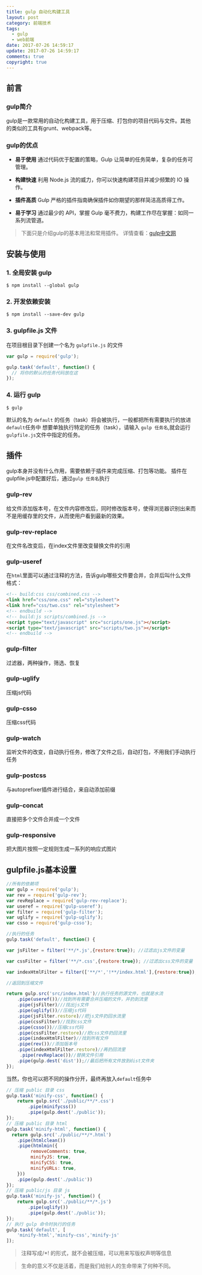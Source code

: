 ```yaml
---
title: gulp 自动化构建工具
layout: post
category: 前端技术
tags:
  - gulp
  - web前端
date: 2017-07-26 14:59:17
update: 2017-07-26 14:59:17
comments: true
copyright: true
---
```


## 前言

### gulp简介

gulp是一款常用的自动化构建工具，用于压缩、打包你的项目代码与文件。其他的类似的工具有grunt、webpack等。

### gulp的优点

- **易于使用**
通过代码优于配置的策略，Gulp 让简单的任务简单，复杂的任务可管理。

- **构建快速**
利用 Node.js 流的威力，你可以快速构建项目并减少频繁的 IO 操作。

- **插件高质**
Gulp 严格的插件指南确保插件如你期望的那样简洁高质得工作。

- **易于学习**
通过最少的 API，掌握 Gulp 毫不费力，构建工作尽在掌握：如同一系列流管道。

>下面只是介绍gulp的基本用法和常用插件。
详情查看：[gulp中文网](http://www.gulpjs.com.cn/)

<!-- more -->
## 安装与使用

### 1. 全局安装 gulp

``` git
$ npm install --global gulp
```
### 2. 开发依赖安装

``` git
$ npm install --save-dev gulp
```

### 3. gulpfile.js 文件
在项目根目录下创建一个名为 `gulpfile.js` 的文件

``` javascript
var gulp = require('gulp');

gulp.task('default', function() {
  // 将你的默认的任务代码放在这
});
```

### 4. 运行 gulp

``` git
$ gulp
```
默认的名为 `default` 的任务（task）将会被执行，一般都把所有需要执行的放进`default`任务中
想要单独执行特定的任务（task），请输入 `gulp 任务名`,就会运行`gulpfile.js`文件中指定的任务。


## 插件

gulp本身并没有什么作用，需要依赖于插件来完成压缩、打包等功能。
插件在gulpfile.js中配置好后，通过`gulp 任务名`执行

### gulp-rev

给文件添加版本号，在文件内容修改后，同时修改版本号，使得浏览器识别出来而不是用缓存里的文件，从而使用户看到最新的效果。

###	gulp-rev-replace

在文件名改变后，在index文件里改变替换文件的引用

###	gulp-useref

在`html`里面可以通过注释的方法，告诉gulp哪些文件要合并，合并后叫什么文件
格式：

``` html
<!-- build:css css/combined.css -->
<link href="css/one.css" rel="stylesheet">
<link href="css/two.css" rel="stylesheet">
<!-- endbuild -->
<!-- build:js scripts/combined.js -->
<script type="text/javascript" src="scripts/one.js"></script> 
<script type="text/javascript" src="scripts/two.js"></script> 
<!-- endbuild -->
```

### gulp-filter

过滤器，两种操作，筛选、恢复

### gulp-uglify

压缩js代码

### gulp-csso

压缩css代码

### gulp-watch

监听文件的改变，自动执行任务，修改了文件之后，自动打包，不用我们手动执行任务

### gulp-postcss

与autoprefixer插件进行结合，来自动添加前缀

###	gulp-concat

直接把多个文件合并成一个文件

### gulp-responsive

把大图片按照一定规则生成一系列的响应式图片

## gulpfile.js基本设置

``` javascript
//所有的依赖项
var gulp = require('gulp');
var rev = require('gulp-rev');
var revReplace = require('gulp-rev-replace');
var useref = require('gulp-useref');
var filter = require('gulp-filter');
var uglify = require('gulp-uglify');
var csso = require('gulp-csso');

//执行的任务
gulp.task('default', function() {

var jsFilter = filter('**/*.js',{restore:true}); //过滤出js文件的变量

var cssFilter = filter('**/*.css',{restore:true}); //过滤出css文件的变量

var indexHtmlFilter = filter(['**/*','!**/index.html'],{restore:true}); //过滤出所有文件的变量，但是防止了改变index的文件名

//返回到压缩文件

return gulp.src('src/index.html')//执行任务的源文件，也就是水流
    .pipe(useref())//找到所有需要合并压缩的文件，并扔到流里
    .pipe(jsFilter)///找出js文件
    .pipe(uglify())//压缩js代码
    .pipe(jsFilter.restore)//把js文件扔回水流里
    .pipe(cssFilter)//找到css文件
    .pipe(csso())//压缩css代码
    .pipe(cssFilter.restore)//把css文件扔回流里
    .pipe(indexHtmlFilter)//找到所有文件
    .pipe(rev())//添加版本号
    .pipe(indexHtmlFilter.restore)//再扔回流里
	 .pipe(revReplace())//替换文件引用
    .pipe(gulp.dest('dist'));//最后把所有文件放到dist文件夹
});
```
当然，你也可以把不同的操作分开，最终再放入`default`任务中

``` javascript
// 压缩 public 目录 css
gulp.task('minify-css', function() {
    return gulp.src('./public/**/*.css')
        .pipe(minifycss())
        .pipe(gulp.dest('./public'));
});
// 压缩 public 目录 html
gulp.task('minify-html', function() {
  return gulp.src('./public/**/*.html')
    .pipe(htmlclean())
    .pipe(htmlmin({
         removeComments: true,
         minifyJS: true,
         minifyCSS: true,
         minifyURLs: true,
    }))
    .pipe(gulp.dest('./public'))
});
// 压缩 public/js 目录 js
gulp.task('minify-js', function() {
    return gulp.src('./public/**/*.js')
        .pipe(uglify())
        .pipe(gulp.dest('./public'));
});
// 执行 gulp 命令时执行的任务
gulp.task('default', [
    'minify-html','minify-css','minify-js'
]);
```

>注释写成/\*! 的形式，就不会被压缩，可以用来写版权声明等信息


<blockquote class="blockquote-center">生命的意义不仅是活着，而是我们给别人的生命带来了何种不同。</blockquote>